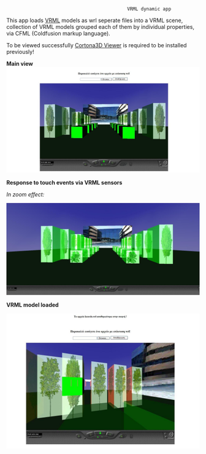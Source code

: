                                                 VRML dynamic app

This app loads [VRML](https://www.w3.org/MarkUp/VRML/ "") models as wrl seperate files into a VRML scene, collection of VRML models grouped each of them by individual properties, via CFML (Coldfusion markup language).

To be viewed successfully [Cortona3D Viewer](http://www.cortona3d.com/cortona3d-viewers "") is required to be installed previously!

**Main view**
![scene.png](img/scene.PNG "")

**Response to touch events via VRML sensors**

*In zoom effect:*

![zoom.png](img/zoom.PNG "")

**VRML model loaded**

![model.png](img/model.PNG "")






